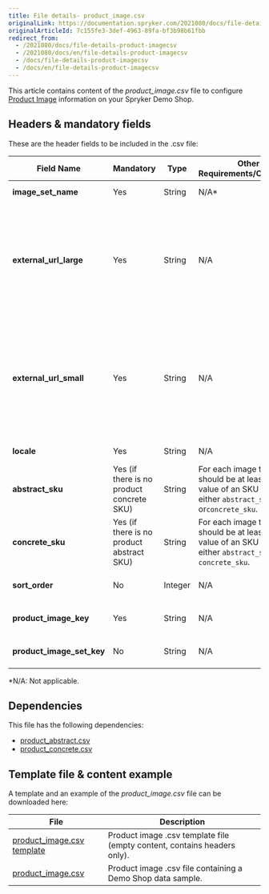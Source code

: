 ```yaml
---
title: File details- product_image.csv
originalLink: https://documentation.spryker.com/2021080/docs/file-details-product-imagecsv
originalArticleId: 7c155fe3-3def-4963-89fa-bf3b98b61fbb
redirect_from:
  - /2021080/docs/file-details-product-imagecsv
  - /2021080/docs/en/file-details-product-imagecsv
  - /docs/file-details-product-imagecsv
  - /docs/en/file-details-product-imagecsv
---
```


This article contains content of the *product_image.csv* file to configure [Product Image](/docs/scos/user/features/{{page.version}}/product-feature-overview/product-images-overview.html) information on your Spryker Demo Shop.

## Headers & mandatory fields 
These are the header fields to be included in the .csv file:

| Field Name | Mandatory | Type | Other Requirements/Comments | Description |
| --- | --- | --- | --- | --- |
| **image_set_name** | Yes | String |N/A* |	Name of the image set.  |
| **external_url_large** | Yes | String |N/A | External link to the large image of the product. Used, for example, to display the image in the product detail page (PDP).  |
| **external_url_small** | Yes | String |N/A | External link to the small image of the product. Used, for example, to display the (thumbnail) images in the product listing page (PLP).  |
| **locale** | Yes | String |N/A |Locale of the image.  |
| **abstract_sku** | Yes (if there is no product concrete SKU) | String |For each image there should be at least one value of an SKU from either `abstract_sku` or`concrete_sku`. | SKU of the abstract product. |
| **concrete_sku** | Yes (if there is no product abstract SKU) | String |For each image there should be at least one value of an SKU from either `abstract_sku` or `concrete_sku`. | SKU of the concrete product. |
| **sort_order** | No | Integer |N/A | Order of image presentation. |
| **product_image_key**| Yes | String| N/A | Product image identifier. |
| **product_image_set_key** | No | String |N/A | Key of the product image set. |
*N/A: Not applicable.

## Dependencies

This file has the following dependencies:

* [product_abstract.csv](/docs/scos/dev/data-import/{{page.version}}data-import-categories/catalog-setup/products/file-details-product-abstract.csv.html)
* [product_concrete.csv](/docs/scos/dev/data-import/{{page.version}}data-import-categories/catalog-setup/products/file-details-product-concrete.csv.html)

## Template file & content example
A template and an example of the *product_image.csv*  file can be downloaded here:

| File | Description |
| --- | --- |
| [product_image.csv template](https://spryker.s3.eu-central-1.amazonaws.com/docs/Developer+Guide/Back-End/Data+Manipulation/Data+Ingestion/Data+Import/Data+Import+Categories/Catalog+Setup/Products/Template+product_image.csv) | Product image .csv template file (empty content, contains headers only). |
| [product_image.csv](https://spryker.s3.eu-central-1.amazonaws.com/docs/Developer+Guide/Back-End/Data+Manipulation/Data+Ingestion/Data+Import/Data+Import+Categories/Catalog+Setup/Products/product_image.csv) | Product image .csv file containing a Demo Shop data sample. |

